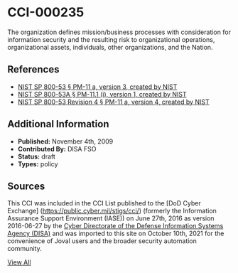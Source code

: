 # CCI-000235

The organization defines mission/business processes with consideration for information security and the resulting risk to organizational operations, organizational assets, individuals, other organizations, and the Nation.

## References ##

* [NIST SP 800-53 § PM-11 a, version 3, created by NIST](http://csrc.nist.gov/publications/PubsSPs.html)
* [NIST SP 800-53A § PM-11.1 (i), version 1, created by NIST](http://csrc.nist.gov/publications/PubsSPs.html)
* [NIST SP 800-53 Revision 4 § PM-11 a, version 4, created by NIST](http://csrc.nist.gov/publications/PubsSPs.html)


## Additional Information ##

* **Published:** November 4th, 2009
* **Contributed By:** DISA FSO
* **Status:** draft
* **Types:** policy

## Sources ##

This CCI was included in the CCI List published to the [DoD Cyber Exchange]
(https://public.cyber.mil/stigs/cci/) (formerly the Information Assurance Support Environment
(IASE)) on June 27th, 2016 as version 2016-06-27 by the [Cyber Directorate of the Defense 
Information Systems Agency (DISA)](https://public.cyber.mil/about-cyber/) and was imported to 
this site on October 10th, 2021 for the convenience of Joval users and the broader security automation community.

[View All](../README.md)
